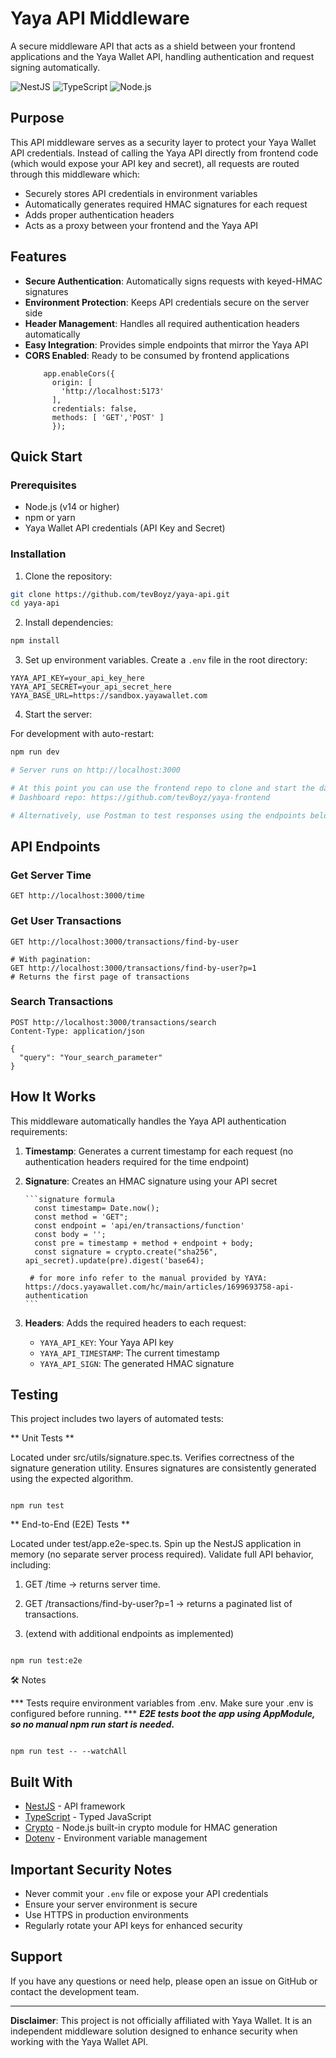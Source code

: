 # Yaya API Middleware

A secure middleware API that acts as a shield between your frontend applications and the Yaya Wallet API, handling authentication and request signing automatically.

![NestJS](https://img.shields.io/badge/NestJS-E0234E?style=for-the-badge&logo=nestjs&logoColor=white)
![TypeScript](https://img.shields.io/badge/TypeScript-3178C6?style=for-the-badge&logo=typescript&logoColor=white)
![Node.js](https://img.shields.io/badge/Node.js-339933?style=for-the-badge&logo=nodedotjs&logoColor=white)

##  Purpose

This API middleware serves as a security layer to protect your Yaya Wallet API credentials. Instead of calling the Yaya API directly from frontend code (which would expose your API key and secret), all requests are routed through this middleware which:

- Securely stores API credentials in environment variables
- Automatically generates required HMAC signatures for each request
- Adds proper authentication headers
- Acts as a proxy between your frontend and the Yaya API

##  Features

- **Secure Authentication**: Automatically signs requests with keyed-HMAC signatures
- **Environment Protection**: Keeps API credentials secure on the server side
- **Header Management**: Handles all required authentication headers automatically
- **Easy Integration**: Provides simple endpoints that mirror the Yaya API
- **CORS Enabled**: Ready to be consumed by frontend applications
  ```CORS
      app.enableCors({
        origin: [
          'http://localhost:5173'
        ],
        credentials: false,
        methods: [ 'GET','POST' ]
        });
  ```

##  Quick Start

### Prerequisites

- Node.js (v14 or higher)
- npm or yarn
- Yaya Wallet API credentials (API Key and Secret)

### Installation

1. Clone the repository:
```bash
git clone https://github.com/tevBoyz/yaya-api.git
cd yaya-api
```

2. Install dependencies:
```bash
npm install
```

3. Set up environment variables. Create a `.env` file in the root directory:
```env
YAYA_API_KEY=your_api_key_here
YAYA_API_SECRET=your_api_secret_here
YAYA_BASE_URL=https://sandbox.yayawallet.com
```

4. Start the server:

For development with auto-restart:
```bash
npm run dev

# Server runs on http://localhost:3000

# At this point you can use the frontend repo to clone and start the dashboard to view results
# Dashboard repo: https://github.com/tevBoyz/yaya-frontend

# Alternatively, use Postman to test responses using the endpoints below
```

## API Endpoints

### Get Server Time
```http
GET http://localhost:3000/time
```

### Get User Transactions
```http
GET http://localhost:3000/transactions/find-by-user

# With pagination:
GET http://localhost:3000/transactions/find-by-user?p=1
# Returns the first page of transactions
```

### Search Transactions
```http
POST http://localhost:3000/transactions/search
Content-Type: application/json

{
  "query": "Your_search_parameter"
}
```

## How It Works

This middleware automatically handles the Yaya API authentication requirements:

1. **Timestamp**: Generates a current timestamp for each request (no authentication headers required for the time endpoint)
2. **Signature**: Creates an HMAC signature using your API secret
   
       ```signature formula
         const timestamp= Date.now();
         const method = 'GET";
         const endpoint = 'api/en/transactions/function'
         const body = '';
         const pre = timestamp + method + endpoint + body;
         const signature = crypto.create("sha256", api_secret).update(pre).digest('base64);

        # for more info refer to the manual provided by YAYA: https://docs.yayawallet.com/hc/main/articles/1699693758-api-authentication
       ```
3. **Headers**: Adds the required headers to each request:
   - `YAYA_API_KEY`: Your Yaya API key
   - `YAYA_API_TIMESTAMP`: The current timestamp
   - `YAYA_API_SIGN`: The generated HMAC signature

## Testing

This project includes two layers of automated tests:

** Unit Tests **

Located under src/utils/signature.spec.ts.
Verifies correctness of the signature generation utility.
Ensures signatures are consistently generated using the expected algorithm.

```Run unit tests with:

npm run test

```

** End-to-End (E2E) Tests **

Located under test/app.e2e-spec.ts.
Spin up the NestJS application in memory (no separate server process required).
Validate full API behavior, including:

1. GET /time → returns server time.

2. GET /transactions/find-by-user?p=1 → returns a paginated list of transactions.

3. (extend with additional endpoints as implemented)

```Run e2e tests with:

npm run test:e2e
```

🛠️ Notes

*** Tests require environment variables from .env. Make sure your .env is configured before running. ***
***E2E tests boot the app using AppModule, so no manual npm run start is needed.***

```You can run both unit and e2e tests together with:

npm run test -- --watchAll
```

##  Built With

- [NestJS](https://nestjs.com/) - API framework
- [TypeScript](https://www.typescriptlang.org/) - Typed JavaScript
- [Crypto](https://nodejs.org/api/crypto.html) - Node.js built-in crypto module for HMAC generation
- [Dotenv](https://github.com/motdotla/dotenv) - Environment variable management

##  Important Security Notes

- Never commit your `.env` file or expose your API credentials
- Ensure your server environment is secure
- Use HTTPS in production environments
- Regularly rotate your API keys for enhanced security

## Support

If you have any questions or need help, please open an issue on GitHub or contact the development team.

---

**Disclaimer**: This project is not officially affiliated with Yaya Wallet. It is an independent middleware solution designed to enhance security when working with the Yaya Wallet API.

